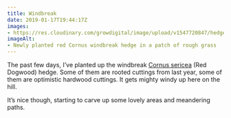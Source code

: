 ```yaml
---
title: Windbreak
date: 2019-01-17T19:44:17Z
images: 
- https://res.cloudinary.com/growdigital/image/upload/v1547720847/hedge-6A5FC031.jpg
imageAlt: 
- Newly planted red Cornus windbreak hedge in a patch of rough grass
---
```


The past few days, I’ve planted up the windbreak [Cornus sericea](https://pfaf.org/user/plant.aspx?latinname=Cornus+sericea) (Red Dogwood) hedge. Some of them are rooted cuttings from last year, some of them are optimistic hardwood cuttings. It gets mighty windy up here on the hill.

It’s nice though, starting to carve up some lovely areas and meandering paths.
